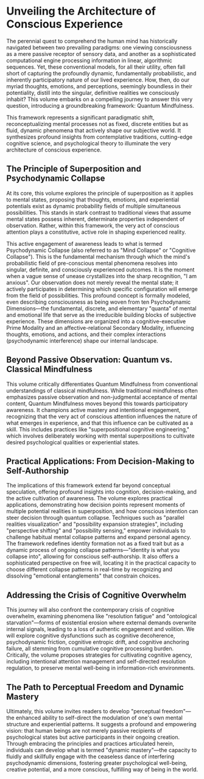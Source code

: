# Unveiling the Architecture of Conscious Experience

The perennial quest to comprehend the human mind has historically navigated between two prevailing paradigms: one viewing consciousness as a mere passive receptor of sensory data, and another as a sophisticated computational engine processing information in linear, algorithmic sequences. Yet, these conventional models, for all their utility, often fall short of capturing the profoundly dynamic, fundamentally probabilistic, and inherently participatory nature of our lived experience. How, then, do our myriad thoughts, emotions, and perceptions, seemingly boundless in their potentiality, distill into the singular, definitive realities we consciously inhabit? This volume embarks on a compelling journey to answer this very question, introducing a groundbreaking framework: Quantum Mindfulness.

This framework represents a significant paradigmatic shift, reconceptualizing mental processes not as fixed, discrete entities but as fluid, dynamic phenomena that actively shape our subjective world. It synthesizes profound insights from contemplative traditions, cutting-edge cognitive science, and psychological theory to illuminate the very architecture of conscious experience.

## The Principle of Superposition and Psychodynamic Collapse

At its core, this volume explores the principle of superposition as it applies to mental states, proposing that thoughts, emotions, and experiential potentials exist as dynamic probability fields of multiple simultaneous possibilities. This stands in stark contrast to traditional views that assume mental states possess inherent, determinate properties independent of observation. Rather, within this framework, the very act of conscious attention plays a constitutive, active role in shaping experienced reality.

This active engagement of awareness leads to what is termed Psychodynamic Collapse (also referred to as "Mind Collapse" or "Cognitive Collapse"). This is the fundamental mechanism through which the mind's probabilistic field of pre-conscious mental phenomena resolves into singular, definite, and consciously experienced outcomes. It is the moment when a vague sense of unease crystallizes into the sharp recognition, "I am anxious". Our observation does not merely reveal the mental state; it actively participates in determining which specific configuration will emerge from the field of possibilities. This profound concept is formally modeled, even describing consciousness as being woven from ten Psychodynamic Dimensions—the fundamental, discrete, and elementary "quanta" of mental and emotional life that serve as the irreducible building blocks of subjective experience. These dimensions are organized into a cognitive-executive Prime Modality and an affective-relational Secondary Modality, influencing thoughts, emotions, and actions, and their complex interactions (psychodynamic interference) shape our internal landscape.

## Beyond Passive Observation: Quantum vs. Classical Mindfulness

This volume critically differentiates Quantum Mindfulness from conventional understandings of classical mindfulness. While traditional mindfulness often emphasizes passive observation and non-judgmental acceptance of mental content, Quantum Mindfulness moves beyond this towards participatory awareness. It champions active mastery and intentional engagement, recognizing that the very act of conscious attention influences the nature of what emerges in experience, and that this influence can be cultivated as a skill. This includes practices like "superpositional cognitive engineering," which involves deliberately working with mental superpositions to cultivate desired psychological qualities or experiential states.

## Practical Applications: From Decision-Making to Self-Authorship

The implications of this framework extend far beyond conceptual speculation, offering profound insights into cognition, decision-making, and the active cultivation of awareness. The volume explores practical applications, demonstrating how decision points represent moments of multiple potential realities in superposition, and how conscious intention can steer decision through quantum collapse. Techniques such as "parallel realities visualization" and "possibility expansion strategies", including "perspective shifting" and "possibility sensing," empower individuals to challenge habitual mental collapse patterns and expand personal agency. The framework redefines identity formation not as a fixed trait but as a dynamic process of ongoing collapse patterns—"identity is what you collapse into", allowing for conscious self-authorship. It also offers a sophisticated perspective on free will, locating it in the practical capacity to choose different collapse patterns in real-time by recognizing and dissolving "emotional entanglements" that constrain choices.

## Addressing the Crisis of Cognitive Overwhelm

This journey will also confront the contemporary crisis of cognitive overwhelm, examining phenomena like "resolution fatigue" and "ontological starvation"—forms of existential erosion where external demands overwrite internal signals, leading to a loss of authentic engagement and volition. We will explore cognitive dysfunctions such as cognitive decoherence, psychodynamic friction, cognitive entropic drift, and cognitive anchoring failure, all stemming from cumulative cognitive processing burden. Critically, the volume proposes strategies for cultivating cognitive agency, including intentional attention management and self-directed resolution regulation, to preserve mental well-being in information-rich environments.

## The Path to Perceptual Freedom and Dynamic Mastery

Ultimately, this volume invites readers to develop "perceptual freedom"—the enhanced ability to self-direct the modulation of one's own mental structure and experiential patterns. It suggests a profound and empowering vision: that human beings are not merely passive recipients of psychological states but active participants in their ongoing creation. Through embracing the principles and practices articulated herein, individuals can develop what is termed "dynamic mastery"—the capacity to fluidly and skillfully engage with the ceaseless dance of interfering psychodynamic dimensions, fostering greater psychological well-being, creative potential, and a more conscious, fulfilling way of being in the world.